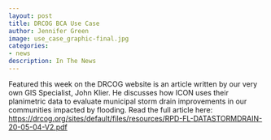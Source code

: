 ```yaml
---
layout: post
title: DRCOG BCA Use Case
author: Jennifer Green
image: use_case_graphic-final.jpg
categories:
- news
description: In The News
---
```


Featured this week on the DRCOG website is an article written by our very own GIS Specialist, John Klier. He discusses how ICON uses their planimetric data to evaluate municipal storm drain improvements in our communities impacted by flooding. Read the full article here: <a>https://drcog.org/sites/default/files/resources/RPD-FL-DATASTORMDRAIN-20-05-04-V2.pdf</a>
